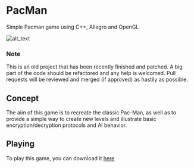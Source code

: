 # PacMan
Simple Pacman game using C++, Allegro and OpenGL

![alt_text](https://user-images.githubusercontent.com/27867160/52847689-2c5ae100-310d-11e9-8e93-7db4a059d22f.PNG)

### Note
This is an old project that has been recently finished and patched. A big part of the code should be refactored and any help is welcomed. Pull requests will be reviewed and merged (if approved) as hastily as possible. 

## Concept

The aim of this game is to recreate the classic Pac-Man, as well as to provide a simple way to create new levels and illustrate basic encryption/decryption protocols and AI behavior.

## Playing

To play this game, you can download it [here](https://www.dropbox.com/s/yhf2kv75xatmc5o/Pacman.zip?dl=0)
